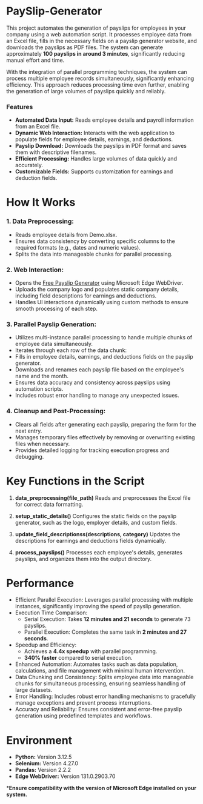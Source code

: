 # PaySlip-Generator
This project automates the generation of payslips for employees in your company using a web automation script. It processes employee data from an Excel file, fills in the necessary fields on a payslip generator website, and downloads the payslips as PDF files. The system can generate approximately **100 payslips in around 3 minutes**, significantly reducing manual effort and time.

With the integration of parallel programming techniques, the system can process multiple employee records simultaneously, significantly enhancing efficiency. This approach reduces processing time even further, enabling the generation of large volumes of payslips quickly and reliably.

### Features
 - **Automated Data Input:** Reads employee details and payroll information from an Excel file.
 - **Dynamic Web Interaction:** Interacts with the web application to populate fields for employee details, earnings, and deductions.
 - **Payslip Download:** Downloads the payslips in PDF format and saves them with descriptive filenames.
 - **Efficient Processing:** Handles large volumes of data quickly and accurately.
 - **Customizable Fields:** Supports customization for earnings and deduction fields.
# How It Works
### 1. Data Preprocessing:
 - Reads employee details from Demo.xlsx.
 - Ensures data consistency by converting specific columns to the required formats (e.g., dates and numeric values).
 - Splits the data into manageable chunks for parallel processing.
### 2. Web Interaction:
 - Opens the [Free Payslip Generator](printyourcopy.com/free-payslip-generator) using Microsoft Edge WebDriver.
 - Uploads the company logo and populates static company details, including field descriptions for earnings and deductions.
 - Handles UI interactions dynamically using custom methods to ensure smooth processing of each step.
### 3. Parallel Payslip Generation:
 - Utilizes multi-instance parallel processing to handle multiple chunks of employee data simultaneously.
 - Iterates through each row of the data chunk:
 - Fills in employee details, earnings, and deductions fields on the payslip generator.
 - Downloads and renames each payslip file based on the employee's name and the month.
 - Ensures data accuracy and consistency across payslips using automation scripts.
 - Includes robust error handling to manage any unexpected issues.
### 4. Cleanup and Post-Processing:
 - Clears all fields after generating each payslip, preparing the form for the next entry.
 - Manages temporary files effectively by removing or overwriting existing files when necessary.
 - Provides detailed logging for tracking execution progress and debugging.
# Key Functions in the Script
  1. **data_preprocessing(file_path)**
     Reads and preprocesses the Excel file for correct data formatting.

  2. **setup_static_details()**
     Configures the static fields on the payslip generator, such as the logo, employer details, and custom fields.

  3. **update_field_descriptionss(descriptions, category)**
     Updates the descriptions for earnings and deductions fields dynamically.
  4. **process_payslips()**
     Processes each employee's details, generates payslips, and organizes them into the output directory.

# Performance
 - Efficient Parallel Execution: Leverages parallel processing with multiple instances, significantly improving the speed of payslip generation.
 - Execution Time Comparison:
    - Serial Execution: Takes **12 minutes and 21 seconds** to generate 73 payslips.
    - Parallel Execution: Completes the same task in **2 minutes and 27 seconds**.
 - Speedup and Efficiency:
    - Achieves a **4.4x speedup** with parallel programming.
    - **340% faster** compared to serial execution.
 - Enhanced Automation: Automates tasks such as data population, calculations, and file management with minimal human intervention.
 - Data Chunking and Consistency: Splits employee data into manageable chunks for simultaneous processing, ensuring seamless handling of large datasets.
 - Error Handling: Includes robust error handling mechanisms to gracefully manage exceptions and prevent process interruptions.
 - Accuracy and Reliability: Ensures consistent and error-free payslip generation using predefined templates and workflows.

# Environment
 - **Python:** Version 3.12.5
 - **Selenium:** Version 4.27.0
 - **Pandas:** Version 2.2.2
 - **Edge WebDriver:** Version 131.0.2903.70

***Ensure compatibility with the version of Microsoft Edge installed on your system.**
